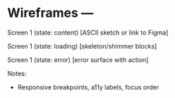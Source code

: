 # Wireframes — <Module>

Screen 1 (state: content)
[ASCII sketch or link to Figma]

Screen 1 (state: loading)
[skeleton/shimmer blocks]

Screen 1 (state: error)
[error surface with action]

Notes:
- Responsive breakpoints, a11y labels, focus order
